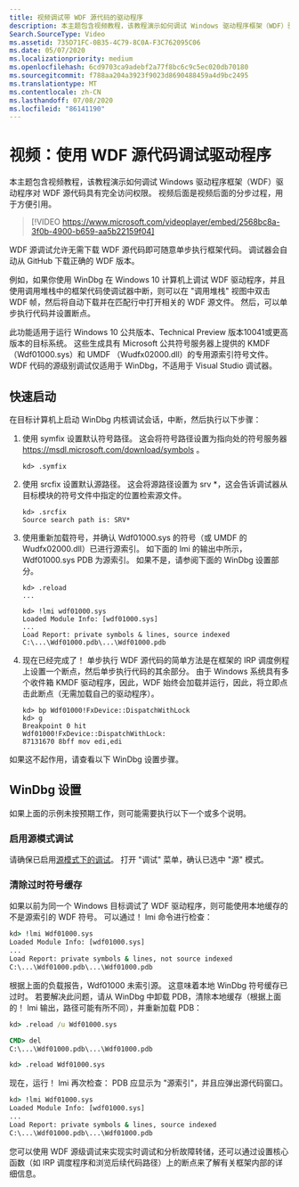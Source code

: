 ```yaml
---
title: 视频调试带 WDF 源代码的驱动程序
description: 本主题包含视频教程，该教程演示如何调试 Windows 驱动程序框架（WDF）驱动程序对 WDF 源代码具有完全访问权限。
Search.SourceType: Video
ms.assetid: 735D71FC-0B35-4C79-8C0A-F3C762095C06
ms.date: 05/07/2020
ms.localizationpriority: medium
ms.openlocfilehash: 6cd9703ca9adebf2a77f8bc6c9c5ec020db70180
ms.sourcegitcommit: f788aa204a3923f9023d8690488459a4d9bc2495
ms.translationtype: MT
ms.contentlocale: zh-CN
ms.lasthandoff: 07/08/2020
ms.locfileid: "86141190"
---
```

# <a name="video-debugging-your-driver-with-wdf-source-code"></a>视频：使用 WDF 源代码调试驱动程序


本主题包含视频教程，该教程演示如何调试 Windows 驱动程序框架（WDF）驱动程序对 WDF 源代码具有完全访问权限。 视频后面是视频后面的分步过程，用于方便引用。


>[!VIDEO https://www.microsoft.com/videoplayer/embed/2568bc8a-3f0b-4900-b659-aa5b22159f04]

WDF 源调试允许无需下载 WDF 源代码即可随意单步执行框架代码。 调试器会自动从 GitHub 下载正确的 WDF 版本。

例如，如果你使用 WinDbg 在 Windows 10 计算机上调试 WDF 驱动程序，并且使用调用堆栈中的框架代码使调试器中断，则可以在 "调用堆栈" 视图中双击 WDF 帧，然后将自动下载并在匹配行中打开相关的 WDF 源文件。 然后，可以单步执行代码并设置断点。

此功能适用于运行 Windows 10 公共版本、Technical Preview 版本10041或更高版本的目标系统。 这些生成具有 Microsoft 公共符号服务器上提供的 KMDF （Wdf01000.sys）和 UMDF （Wudfx02000.dll）的专用源索引符号文件。 WDF 代码的源级别调试仅适用于 WinDbg，不适用于 Visual Studio 调试器。

## <a name="quick-start"></a>快速启动

在目标计算机上启动 WinDbg 内核调试会话，中断，然后执行以下步骤：

1. 使用 symfix 设置默认符号路径。 这会将符号路径设置为指向处的符号服务器 https://msdl.microsoft.com/download/symbols 。

    `kd> .symfix`

2. 使用 srcfix 设置默认源路径。 这会将源路径设置为 srv *，这会告诉调试器从目标模块的符号文件中指定的位置检索源文件。

    ```
    kd> .srcfix
    Source search path is: SRV*
    ```

3. 使用重新加载符号，并确认 Wdf01000.sys 的符号（或 UMDF 的 Wudfx02000.dll）已进行源索引。 如下面的 lmi 的输出中所示，Wdf01000.sys PDB 为源索引。 如果不是，请参阅下面的 WinDbg 设置部分。

    ```
    kd> .reload
    ...

    kd> !lmi wdf01000.sys
    Loaded Module Info: [wdf01000.sys] 
    ...
    Load Report: private symbols & lines, source indexed 
    C:\...\Wdf01000.pdb\...\Wdf01000.pdb
    ```

4. 现在已经完成了！ 单步执行 WDF 源代码的简单方法是在框架的 IRP 调度例程上设置一个断点，然后单步执行代码的其余部分。 由于 Windows 系统具有多个收件箱 KMDF 驱动程序，因此，WDF 始终会加载并运行，因此，将立即点击此断点（无需加载自己的驱动程序）。

    ```
    kd> bp Wdf01000!FxDevice::DispatchWithLock
    kd> g
    Breakpoint 0 hit
    Wdf01000!FxDevice::DispatchWithLock:
    87131670 8bff mov edi,edi 
    ```

如果这不起作用，请查看以下 WinDbg 设置步骤。 

## <a name="windbg-setup"></a>WinDbg 设置

如果上面的示例未按预期工作，则可能需要执行以下一个或多个说明。

### <a name="enable-source-mode-debugging"></a>启用源模式调试

请确保已启用[源模式下的调试](https://docs.microsoft.com/windows-hardware/drivers/debugger/debugging-in-source-mode)。 打开 "调试" 菜单，确认已选中 "源" 模式。


 
### <a name="clear-stale-symbols-cache"></a>清除过时符号缓存

如果以前为同一个 Windows 目标调试了 WDF 驱动程序，则可能使用本地缓存的不是源索引的 WDF 符号。 可以通过！ lmi 命令进行检查：

```cmd
kd> !lmi Wdf01000.sys
Loaded Module Info: [wdf01000.sys]
...
Load Report: private symbols & lines, not source indexed
C:\...\Wdf01000.pdb\...\Wdf01000.pdb
```

根据上面的负载报告，Wdf01000 未索引源。 这意味着本地 WinDbg 符号缓存已过时。 若要解决此问题，请从 WinDbg 中卸载 PDB，清除本地缓存（根据上面的！ lmi 输出，路径可能有所不同），并重新加载 PDB：

```cmd
kd> .reload /u Wdf01000.sys

CMD> del
C:\...\Wdf01000.pdb\...\Wdf01000.pdb

kd> .reload Wdf01000.sys
```

现在，运行！ lmi 再次检查： PDB 应显示为 "源索引"，并且应弹出源代码窗口。

```cmd
kd> !lmi Wdf01000.sys
Loaded Module Info: [wdf01000.sys]
...
Load Report: private symbols & lines, source indexed
C:\...\Wdf01000.pdb\...\Wdf01000.pdb 
```

您可以使用 WDF 源级调试来实现实时调试和分析故障转储，还可以通过设置核心函数（如 IRP 调度程序和浏览后续代码路径）上的断点来了解有关框架内部的详细信息。



